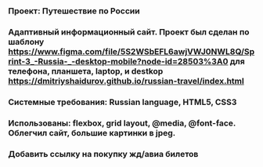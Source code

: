 ### Проект: Путешествие по России
### Адаптивный информационный сайт. Проект был сделан по шаблону https://www.figma.com/file/5S2WSbEFL6awjVWJ0NWL8Q/Sprint-3_-Russia-_-desktop-mobile?node-id=28503%3A0 для телефона, планшета, laptop, и destkop https://dmitriyshaidurov.github.io/russian-travel/index.html 

### Системные требования: Russian language, HTML5, CSS3
### Использованы: flexbox, grid layout, @media, @font-face. Облегчил сайт, большие картинки в jpeg.
### Добавить ссылку на покупку жд/авиа билетов

